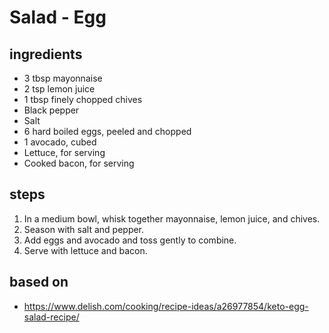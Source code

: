 # Salad - Egg

## ingredients

- 3 tbsp mayonnaise
- 2 tsp lemon juice
- 1 tbsp finely chopped chives
- Black pepper
- Salt
- 6 hard boiled eggs, peeled and chopped
- 1 avocado, cubed
- Lettuce, for serving
- Cooked bacon, for serving

## steps

1. In a medium bowl, whisk together mayonnaise, lemon juice, and chives.
2. Season with salt and pepper.
3. Add eggs and avocado and toss gently to combine.
4. Serve with lettuce and bacon.

## based on

- https://www.delish.com/cooking/recipe-ideas/a26977854/keto-egg-salad-recipe/
